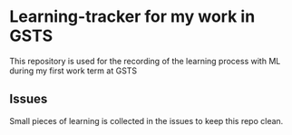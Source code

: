 # Learning-tracker for my work in GSTS

This repository is used for the recording of the learning process with ML during my first work term at GSTS

**Issues**
---
Small pieces of learning is collected in the issues to keep this repo clean.
